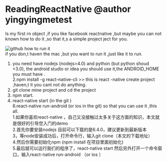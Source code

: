 # ReadingReactNative  @author yingyingmetest 
Is my first rn object ,if you like facebook reactnative ,but maybe you can not known how to do it ,so that it,s a simple project ject for you.<br/>

![github](https://github.com/xiawanyingtest/ReadingNewsRecNative/blob/master/Screenshot_2016-08-18-14-01-59.png "github") 
how to run it <br/>
if you don,t haven the mac ,but you want to run it ,just like it to run. <br/>
1. you need have nodejs (nodejs>4.0) and python (but python shoud <3.0), the android studio or idea you should use it,the ANDROID_HOME you must have . <br/>
2.npm install -g react-native-cli >> this is react -native create project ,haven,t it you cant not do anything. <br/>
3. git clone mine project and cd the project    <br/>
4. npm start.<br/>
5. react-native start (in the git ) <br/>
6.react-native run-android (or ios in the git)
so that you can use it ,this all. <br/>
1.如果你喜欢react-native ，自己又没接触过太多关于这方面的知识，本文就是很好的引导您入门的demo<br/>
2.首先你要安装nodejs 目前可以下载的是6.4.0，建议更新到最新版本<br/>
3，等node安装成功后，打开命令行，输入git clone（本文的下载地址）<br/>
4.然后你需要初始化npm (npm install 在项目里面初始化)<br/>
5.最后就可以运行我们的程序了，react-native start 然后另外打开一个命令窗口，输入react-native run-android （or ios ）<br/>
